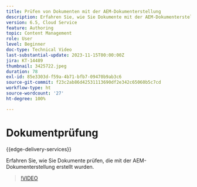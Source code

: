 ```yaml
---
title: Prüfen von Dokumenten mit der AEM-Dokumenterstellung
description: Erfahren Sie, wie Sie Dokumente mit der AEM-Dokumenterstellung prüfen
version: 6.5, Cloud Service
feature: Authoring
topic: Content Management
role: User
level: Beginner
doc-type: Technical Video
last-substantial-update: 2023-11-15T00:00:00Z
jira: KT-14489
thumbnail: 3425722.jpeg
duration: 78
exl-id: 85e3303d-f59a-4b71-bfb7-09470b9ab3c6
source-git-commit: f23c2ab86d42531113690df2e342c65060b5c7cd
workflow-type: ht
source-wordcount: '27'
ht-degree: 100%

---
```


# Dokumentprüfung

{{edge-delivery-services}}

Erfahren Sie, wie Sie Dokumente prüfen, die mit der AEM-Dokumenterstellung erstellt wurden.

>[!VIDEO](https://video.tv.adobe.com/v/3425722/?learn=on)
